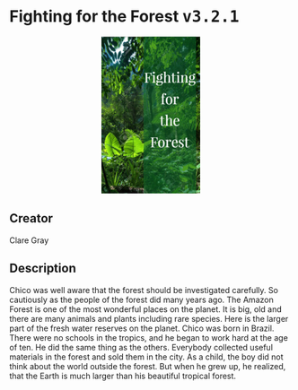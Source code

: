 
# Fighting for the Forest <kbd>v3.2.1</kbd>

<center>
  <img src="./cover-1024.jpg"/>
</center>

## Creator
Clare Gray

## Description
Chico was well aware that the forest should be investigated carefully. So cautiously as the people of the forest did many years ago. The Amazon Forest is one of the most wonderful places on the planet. It is big, old and there are many animals and plants including rare species. Here is the larger part of the fresh water reserves  on the planet. Chico was born in Brazil. There were no schools in the tropics, and he began to work hard at the age of ten. He did the same thing as the others. Everybody collected useful materials in the forest and sold them in the city. As a child, the boy did not think about the world outside the forest. But when he grew up, he realized, that the Earth is much larger than his beautiful tropical forest.
